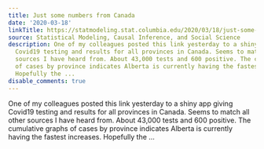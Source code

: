 ```yaml
---
title: Just some numbers from Canada
date: '2020-03-18'
linkTitle: https://statmodeling.stat.columbia.edu/2020/03/18/just-some-numbers-from-canada/
source: Statistical Modeling, Causal Inference, and Social Science
description: One of my colleagues posted this link yesterday to a shiny app giving
  Covid19 testing and results for all provinces in Canada. Seems to match all other
  sources I have heard from. About 43,000 tests and 600 positive. The cumulative graphs
  of cases by province indicates Alberta is currently having the fastest increases.
  Hopefully the ...
disable_comments: true
---
```

One of my colleagues posted this link yesterday to a shiny app giving Covid19 testing and results for all provinces in Canada. Seems to match all other sources I have heard from. About 43,000 tests and 600 positive. The cumulative graphs of cases by province indicates Alberta is currently having the fastest increases. Hopefully the ...